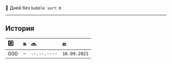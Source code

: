 🤡 Дней без `bubble sort`: `0`

---

## История
| #️⃣ | 🔛 | 🔜 | 🔚 |
| :--- | :---: | :--- | :--- |
| 000 | `~` | `--.--.----` | `16.09.2021` |

[comment]: <> (| 001 | `...` | `16.09.2021` | `...` |)